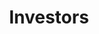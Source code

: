 ---
title: Investors
type: landing

url: "/investors-url"

sections:
  - block: markdown
    content:
      title: SAFE SPACES FOR COLLABORATION
      text: |-
        <div style="text-align: center;"><b>on a platform designed to benefit society.</b>
        </div>
    design:
      columns: '1'
      spacing:
        padding: ['60px', '0', '10px', '0']
      # Choose an optional background color, gradient, image, or video
      background:
        color: white

  - block: markdown
    content:
      title: Taking off with impact investors who...
      text: |-
        Want to create a better and safer future while earning 3x-5x returns from a business backed by powerful trends in society.
    design:
      columns: '1'
      spacing:
        padding: ['40px', '0', '20px', '0']
      # Choose an optional background color, gradient, image, or video
      background:
        color: rgb(241, 244, 245)

  - block: markdown
    content:
      title:
      text: |-
        <div style="text-align: center;">
          <a href="https://eu1.hubs.ly/H09PDgC0" class="btn btn-primary" style="font-size: 1.5em; padding: 10px 20px;">
            <i class="fas fa-file-pdf"></i> View One Pager
          </a>
        </div>
    design:
      columns: '1'
      spacing:
        padding: ['10px', '0', '10px', '0']
      background:
        color: rgb(241, 244, 245)

  - block: markdown
    content:
      title:
      text: |-

        **ARE WE HAPPY WITH THE FUTURE OF SOCIETY BEING DRIVEN BY PROFIT-MAXIMIZING BIG TECH?**
        
        Especially given the disruptive power of AI, which is increasing every month.
        
        Are governments agile enough to regulate? Is profit maximization going to stop?
        
        What, then, can we do to help shape the future we want for our kids?
        
        **WE CAN DESIGN TECHNOLOGY TO BENEFIT SOCIETY (#EU TECH)**
        
        - Putting <b>society first</b>, not profits.
        - Using <b>open source</b>, not black boxes.
        - Enabling <b>greater collaboration</b>, not polarization.
        - Creating <b>safety and trust</b>!
    design:
      columns: '1'
      spacing:
        padding: ['40px', '0', '10px', '0']
      # Choose an optional background color, gradient, image, or video
      background:
        color: rgb(241, 244, 245)

  - block: markdown
    content:
      title: THIS IS ALKEMIO
      text: |-
        **Steward-owned**, a company designed for trust. Legally aligned with EU societal goals.
        
        Providing safe digital spaces, with control and trust. Where people and AI work together, solving societal challenges.
        
        Introducing Virtual Contributors, created based on trusted bodies of knowledge and using AI. Ready at all times to contribute expertise, do work, and supercharge your output.
        
        Alkemio offers a SaaS platform for change makers. Beachhead markets are the public sector and education in the Netherlands. **€170k revenue in 2023**.
        
        Aligned with powerful trends in society. Hugely scalable.
    design:
      columns: '1'
      spacing:
        padding: ['40px', '0', '20px', '0']
      # Choose an optional background color, gradient, image, or video
      background:
        color: white

  - block: hero
    content:
      title: LOADING... unable to include progress-bar image in hero block
      image: 
        # Reference an image in your `assets/media/` folder
        filename: /assets/media/progress-bar.png
      # Add your Call-To-Action (CTA) button and optional icon
    design:
      columns: '2'
      spacing:
        # Customize the section spacing. Order is top, right, bottom, left.
        padding: ['20px', '0', '10px', '0']
      # Choose an optional background color, gradient, image, or video
      background:
        color: rgb(247, 247, 247)

  - block: markdown
    content:
      title: LOADING... unable to include progress-bar image in hero block
      text: |-
        <div style="text-align: center;">
          <img src="/assets/media/progress-bar.webp" alt="Progress bar" style="max-width: 100%; height: auto;">
        </div>
    design:
      columns: '1'
      spacing:
        padding: ['10px', '0', '10px', '0']
      background:
        color: white

  - block: features
    content:
      title: 
      subtitle: </br></br>
      text:      
        <!--Custom spacing-->
        <div class="mb-3"></div>
      items:
        - name: Supercharge collaboration
          description: </br>Enabling SDG 17, the <b>key</b> to making progress on all UN SDGs
          icon: rocket
          icon_pack: fas
        - name: To scale Virtual Contributors
          description: </br>Expand AI and Sales teams</br> Grow team from 17 to 30+</br> Increase revenue to €1 Million+
          icon: hand-holding-dollar
          icon_pack: fas
        - name: Provide inspiration
          description: </br>That we <b>can</b> have a safer digital future
          icon: flag
          icon_pack: fas
    design:
      columns: '1'
      spacing:
        padding: ['40px', '0', '20px', '0']
      # Choose an optional background color, gradient, image, or video
      background:
        color: white

  - block: markdown
    content:
      title: A NEW STYLE OF INVESTMENT OPPORTUNITY
      text: |-
        In line with Alkemio’s choice of Steward-Ownership, some investment features differ from a typical venture capital backed startup. Designed for long-term investors who really care about Alkemio’s purpose.

        - **Guided by stewards**, not shareholders. Stewards hold and control the voting shares to ensure the business is managed to achieve the purpose.
        - Alkemio’s purpose and independence are **legally locked in**. An independent 3rd party holds a special share with a veto right on certain decisions such as a sale or change of the purpose of the company.
        - For **all stakeholders**, not just shareholders. Investor economic returns are capped at levels that provide attractive returns. Excess profits will be used/donated to benefit society. Profit serves purpose.
        - With investor economic returns coming from **dividends** and/or **share repurchase**, instead of a sale of the company.

        Full details of how Alkemio has implemented Steward Ownership legally, please visit our **Alkemio Group structure overview**.

        **Simple setup, easy to scale.** A single share class for all investors, including founders. The capped returns and steward control mean there are no cap table, valuation, or investor voting rights discussions. So management can focus on scaling a very successful business.

  - block: left-right
    content:
      title: A NEW STYLE OF INVESTMENT OPPORTUNITY
      image:
        # Reference an image in your `assets/media/` folder
        filename: manifesto/community.png
        position: 'left'
        alt: 'nature'
        height: 300
       
      # Add your Hero text here
      text: |-
        In line with Alkemio’s choice of Steward-Ownership, some investment features differ from a typical venture capital backed startup. Designed for long-term investors who really care about Alkemio’s purpose.

        - **Guided by stewards**, not shareholders. Stewards hold and control the voting shares to ensure the business is managed to achieve the purpose.
        - Alkemio’s purpose and independence are **legally locked in**. An independent 3rd party holds a special share with a veto right on certain decisions such as a sale or change of the purpose of the company.
        - For **all stakeholders**, not just shareholders. Investor economic returns are capped at levels that provide attractive returns. Excess profits will be used/donated to benefit society. Profit serves purpose.
        - With investor economic returns coming from **dividends** and/or **share repurchase**, instead of a sale of the company.

        Full details of how Alkemio has implemented Steward Ownership legally, please visit our **Alkemio Group structure overview**.

        **Simple setup, easy to scale.** A single share class for all investors, including founders. The capped returns and steward control mean there are no cap table, valuation, or investor voting rights discussions. So management can focus on scaling a very successful business.
    design:
      spacing:
        padding: ['10px', '0', '10px', '0']
      # Choose an optional background color, gradient, image, or video
      background:
        color: rgb(241, 244, 245)
      align: center

  - block: markdown
    content:
      title: THE WHY AND HOW OF THE ECONOMIC RETURNS!
      text: |-
        The capping of economic returns to all investors and staff helps ensure alignment of all parties with the purpose of benefiting society.

        The cap level for early investors starts at 3x-3.5x, depending on timing of investment. From 4 years after the investment date, the outstanding amount payable to an investor will start to accrue at a certain annual rate, such that the effective cap level can increase to 4x-5x.

        **Example:**

        |      | Year 1 | Year 2-4 | Year 5 | Year 6 | Year 7 | Year 8 |
        |------|------|----------|--------|--------|--------|--------|
        | Investment amount | €1,000 |
        | Initial dividend entitlement amount | €3,000 |
        | Dividend amount in each year | €0 | €0 | €0 | -€200 | -€300 | -€500 |
        | Annual increase due to accrual | €0 | €0 | €210 | €211 | €204 | €184 |
        | Outstanding dividend entitlement amount | €3,000 | €3,000 | €3,210 | €3,221 | €3,125 | €2,809 |
        | Effective capped return multiple | 3.0 | 3.0 | 3.2 | 3.4 | 3.6 | 3.8 |

        - A cap of 3x means an investment of €1,000 will create a dividend entitlement for that investor which starts at €3,000.
        - 4 years after the investment date, the outstanding dividend entitlement amount will accrue at an annual rate of 7%.
        - Each year the outstanding dividend entitlement amount will (a) decrease by dividends received and (b) increase at the accrual rate.

        The full mechanism, including issuance of certificates, is described in schedule C of the **Alkemio Holding Shareholders Agreement**.
    design:
      columns: '1'
      spacing:
        padding: ['10px', '0', '10px', '0']

  - block: markdown
    content:
      title: FOR IMPACT INVESTORS
      text: |-
        Join us in scaling a business backed by powerful trends in society.

        Big tech isn’t waiting, let’s make it happen together, **now**!

        **Get in touch with Neil Smyth, CEO**  
        **neil@alkem.io**

  - block: markdown
    content:
      title: TRUSTED BY
    design:
      spacing:
        # Customize the section spacing. Order is top, right, bottom, left.
        padding: ['30px', '0', '0px', '0']
      background:
        color: white
        
  - block: carousel-logos
    content:
      slides:
        slide1:
          - /partners/vrije-universiteit-amsterdam.svg
          - /partners/vng.svg
          - /partners/digicampus.svg
        slide2:
          - /partners/gemeente-den-haag.svg
          - /partners/velokonzept.svg
          - /partners/dsih.svg
    design:
      background:
        color: white
      spacing:
        padding: ['30px', '0', '50px', '0']

  - block: markdown
    content:
      title:
      text: |-
        <b>"Working together requires trust, in each other but also in the digital platform being used" </b> - City of The Hague
    design:
      spacing:
        # Customize the section spacing. Order is top, right, bottom, left.
        padding: ['30px', '0', '0px', '0']
      background:
        color: white

  - block: markdown
    content:
      title:
      text: |-
        <div style="text-align: center;">
          <a href="https://eu1.hubs.ly/H06kZ0d0" class="btn btn-primary" style="font-size: 1.2em; padding: 10px 20px; margin-right: 30px;">
            <i class="fas fa-euro-sign"></i> Interested in investing?
          </a>
          <a href="mailto: neil@alkem.io" class="btn btn-secondary" style="font-size: 1.2em; padding: 10px 20px;">
            Do well and do good
          </a>
        </div>
    design:
      columns: '1'
      spacing:
        padding: ['60px', '0', '20px', '0']
      background:
        color: white

  - block: markdown
    content:
      title: Disclaimer
      subtitle: The information provided here is for general informational purposes only and should not be considered as investment or business advice. 
      text: |-
        Any investment or business decisions made based on this information are at your own risk.
    design:
      columns: '1'

---